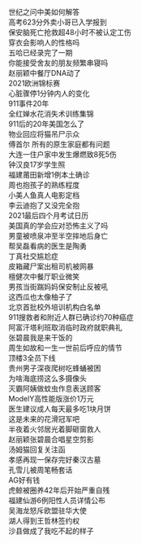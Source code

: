 世纪之问中美如何解答  
高考623分外卖小哥已入学报到  
保安脑死亡抢救超48小时不被认定工伤  
穿衣会影响人的性格吗  
五哈已经录完了一期  
你能接受舍友的朋友频繁串寝吗  
赵丽颖中餐厅DNA动了  
2021欧洲锦标赛  
心脏骤停1分钟内人的变化  
911事件20年  
全红婵水花消失术训练集锦  
911后的20年美国怎么了  
物业回应将猫吊尸示众  
傅首尔 所有的原生家庭都有问题  
大连一住户家中发生爆燃致8死5伤  
钟汉良17岁学生照  
福建莆田新增1例本土确诊  
周也抱孩子的熟练程度  
小美人鱼真人电影定档  
李云迪抱了又没完全抱  
2021最后四个月考试日历  
美国真的学会应对恐怖主义了吗  
男童被喷泉冲至半空摔地后身亡  
帮吴磊看病的医生是陶勇  
丁真社交尴尬症  
皮箱藏尸案出租司机被网暴  
檀健次中餐厅职业微笑  
男孩当街踹妈妈保安制止反被吼  
这西瓜也太像柚子了  
北京首批校外培训机构白名单  
911搜救者和附近人群已确诊约70种癌症  
阿富汗塔利班取消临时政府就职典礼  
张碧晨我是来干饭的  
周生如故和一生一世前后呼应的情节  
顶楼3全员下线  
贵州男子深夜爬树吃蜂蛹被困  
为啥海底捞这么多摄像头  
灭霸阿姨做蚊虫作息表送顾客  
ModelY高性能版涨价1万元  
医生建议成人每天最多吃1块月饼  
这是未来的花滑冠军吧  
半夜着火邻居光着脚砸窗救人  
赵丽颖张碧晨合唱星空剪影  
汤姆猫回复关注函  
孝感再现一保存完好秦汉古墓  
孔雪儿被周笔畅套话  
AG好有钱  
虎鲸被圈养42年后开始严重自残  
福建仙游6例阳性人员详情公布  
吴海龙怒斥欧盟驻华大使  
湖人得到王哲林签约权  
沙县做成了我吃不起的样子  
